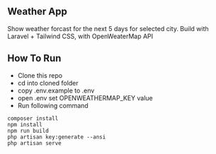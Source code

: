 ## Weather App

Show weather forcast for the next 5 days for selected city. Build with Laravel + Tailwind CSS, with OpenWeaterMap API

## How To Run
- Clone this repo
- cd into cloned folder
- copy .env.example to .env
- open .env set OPENWEATHERMAP_KEY value
- Run following command
```
composer install
npm install
npm run build
php artisan key:generate --ansi
php artisan serve
```
